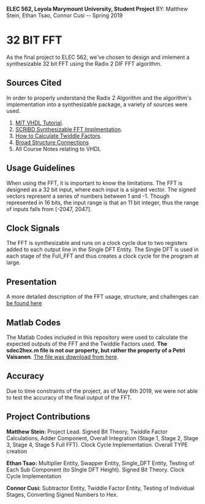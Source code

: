 **ELEC 562, Loyola Marymount University, Student Project**
    BY: Matthew Stein, Ethan Tsao, Connor Cusi -- Spring 2019

# 32 BIT FFT 
As the final project to ELEC 562, we've chosen to design and imlement a synthesizable 32 bit FFT using the Radix 2 DIF FFT algorithm. 

## Sources Cited
In order to properly understand the Radix 2 Algorithm and the algorithm's implementation into a synthesizable package, a variety of sources were used. 
 1. [MIT VHDL Tutorial](http://web.mit.edu/6.111/www/f2017/handouts/FFTtutorial121102.pdf). 
 2. [SCRIBD Synthesizable FFT Implmentation](https://www.scribd.com/doc/74682090/Implementation-Of-Fast-Fourier-Transform-FFT-Using-VHDL).
 3. [How to Calculate Twiddle Factors](https://www.dsprelated.com/showarticle/107.php).
 4. [Broad Structure Connections](https://ieeexplore.ieee.org/abstract/document/6168353)
 5. All Course Notes relating to VHDL 

## Usage Guidelines
When using the FFT, it is important to know the limitations. The FFT is designed as a 32 bit input, where each input is a signed vector. The signed vectors represent a series of numbers between 1 and -1. Though represented in 16 bits, the input range is that an 11 bit integer, thus the range of inputs falls from [-2047, 2047]. 

## Clock Signals 
The FFT is synthesizable and runs on a clock cycle due to two registers added to each output line in the Single DFT Entity. The Single DFT is used in each stage of the Full_FFT and thus creates a clock cycle for the program at large. 

## Presentation
A more detailed description of the FFT usage, structure, and challenges can [be found here](https://docs.google.com/presentation/d/1zDaqLjIscPPB6FKJwXMmuKW6hB6pETyi-cwqOc6wG8M/edit?usp=sharing)

## Matlab Codes
The Matlab Codes included in this repository were used to calculate the expected outputs of the FFT and the Twiddle Factors used. **The sdec2hex.m file is not our property, but rather the property of a Petri Vaisanen**. [The file was download from here](https://www.mathworks.com/matlabcentral/fileexchange/47001-sdec2hex-m). 

## Accuracy 
Due to time constraints of the project, as of May 6th 2019, we were not able to test the accuracy of the final output of the FFT. 

## Project Contributions 
**Matthew Stein:** Project Lead. Signed Bit Theory, Twiddle Factor Calculations, Adder Component, Overall Integration (Stage 1, Stage 2, Stage 3, Stage 4, Stage 5  Full FFT). Clock Cycle Implementation. Overall TYPE creation 

**Ethan Tsao:** Multiplier Entity, Swapper Entity, Single_DFT Entity, Testing of Each Sub Component (to SIngle DFT Height). Signed Bit Theory. Clock Cycle Implementation

**Connor Cusi:** Subtractor Entity, Twiddle Factor Entity, Testing of Individual Stages, Converting Signed Numbers to Hex. 